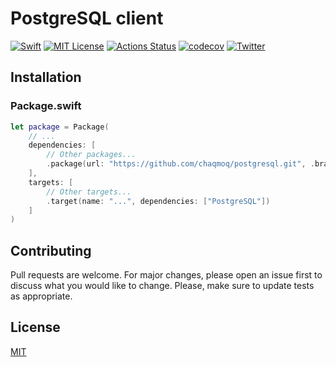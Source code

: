 # PostgreSQL client
[![Swift](https://img.shields.io/badge/swift-5.1-brightgreen.svg)](https://swift.org/download/#releases) [![MIT License](https://img.shields.io/badge/license-MIT-brightgreen.svg)](https://github.com/chaqmoq/postgresql/blob/master/LICENSE/) [![Actions Status](https://github.com/chaqmoq/postgresql/workflows/development/badge.svg)](https://github.com/chaqmoq/postgresql/actions) [![codecov](https://codecov.io/gh/chaqmoq/postgresql/branch/master/graph/badge.svg)](https://codecov.io/gh/chaqmoq/postgresql) [![Twitter](https://img.shields.io/badge/twitter-chaqmoqdev-brightgreen.svg)](https://twitter.com/chaqmoqdev)

## Installation

### Package.swift
```swift
let package = Package(
    // ...
    dependencies: [
        // Other packages...
        .package(url: "https://github.com/chaqmoq/postgresql.git", .branch("master"))
    ],
    targets: [
        // Other targets...
        .target(name: "...", dependencies: ["PostgreSQL"])
    ]
)
```

## Contributing
Pull requests are welcome. For major changes, please open an issue first to discuss what you would like to change. Please, make sure to update tests as appropriate.

## License
[MIT](https://github.com/chaqmoq/postgresql/blob/master/LICENSE)
